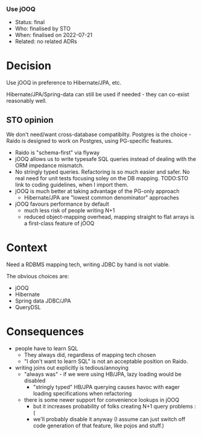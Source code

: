 ### Use jOOQ

* Status: final
* Who:  finalised by STO
* When: finalised on 2022-07-21
* Related: no related ADRs


# Decision

Use jOOQ in preference to Hibernate/JPA, etc.

Hibernate/JPA/Spring-data can still be used if needed - they can co-exist 
reasonably well.


## STO opinion

We don't need/want cross-database compatibilty.  Postgres is the choice - 
Raido is designed to work on Postgres, using PG-specific features.


* Raido is "schema-first" via flyway
* jOOQ allows us to write typesafe SQL queries instead of dealing with the 
  ORM impedance mismatch.  
* No stringly typed queries.  Refactoring is so much easier and safer.
  No real need for unit tests focusing soley on the DB mapping.
  TODO:STO link to coding guidelines, when I import them.
* jOOQ is much better at taking advantage of the PG-only approach
  * Hibernate/JPA are "lowest common denominator" approaches
* jOOQ favours performance by default
  * much less risk of people writing N+1 
  * reduced object-mapping overhead, mapping straight to flat arrays is a 
  first-class feature of jOOQ


# Context

Need a RDBMS mapping tech, writing JDBC by hand is not viable. 

The obvious choices are:
* jOOQ
* Hibernate
* Spring data JDBC/JPA
* QueryDSL


# Consequences

* people have to learn SQL
  * They always did, regardless of mapping tech chosen
  * "I don't want to learn SQL" is not an acceptable position on Raido.
* writing joins out explicitly is tedious/annoying
  * "always was" - if we were using HB/JPA, lazy loading would be disabled 
    * "stringly typed" HB/JPA querying causes havoc with eager loading 
    specifications when refactoring
  * there is some newer support for convenience lookups in jOOQ
    * but it increases probability of folks creating N+1 query problems :(
    * we'll probably disable it anyway (I assume can just switch off code 
    generation of that feature, like pojos and stuff.)




